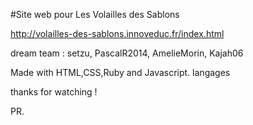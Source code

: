 

#Site web pour Les Volailles des Sablons

http://volailles-des-sablons.innoveduc.fr/index.html

dream team : setzu, PascalR2014, AmelieMorin, Kajah06

Made with HTML,CSS,Ruby and Javascript. langages

thanks for watching !

PR.
